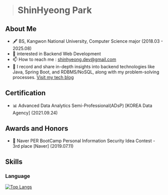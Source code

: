 > # ShinHyeong Park
## About Me
- 🖋️ BS, Kangwon National University, Computer Science major (2018.03 - 2025.08)
- 👀 interested in Backend Web Development
- 📫 How to reach me : shinhyeong.dev@gmail.com
- 🌟 I record and share in-depth insights into backend technologies like Java, Spring Boot, and RDBMS/NoSQL, along with my problem-solving processes. [Visit my tech blog](https://shinhyeong.github.io/)

## Certification
- 📊 Advanced Data Analytics Semi-Professional(ADsP) [KOREA Data Agency] (2021.09.24)

## Awards and Honors
- 🥉 Naver PER BootCamp Personal Information Security Idea Contest - 3rd place [Naver] (2019.07.11)

## Skills
### Language
[![Top Langs](https://github-readme-stats.vercel.app/api/top-langs/?username=ShinHyeong)](https://github.com/ShinHyeong/github-readme-stats)
